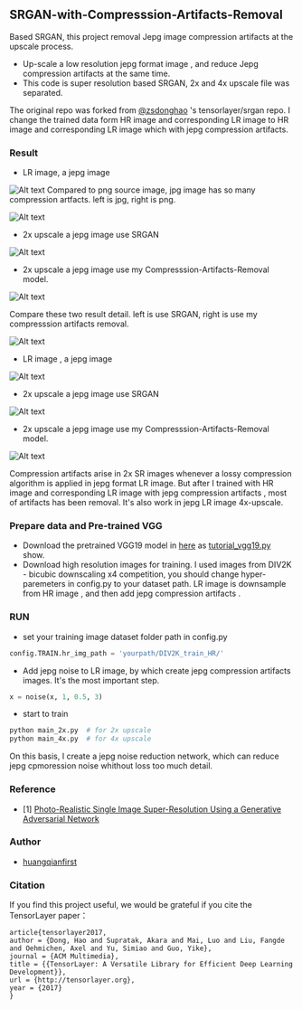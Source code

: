 ## SRGAN-with-Compresssion-Artifacts-Removal
Based SRGAN, this project removal Jepg image compression artifacts at the upscale process.
- Up-scale a low resolution jepg format image , and reduce Jepg compression artifacts at the same time.
- This code is super resolution based SRGAN, 2x and 4x upscale file was separated.

The original repo was forked from [@zsdonghao](https://github.com/tensorlayer/srgan) 's tensorlayer/srgan repo. I change the trained data form HR image and corresponding LR image to HR image and corresponding LR image which with jepg compression artifacts.

### Result
- LR image, a jepg image

![Alt text](./img/0_lr_384_510.jpg)
Compared  to png source image, jpg image has so many compression artfacts. left is jpg, right is png.

![Alt text](./img/compare_lr_chenbao.png)

- 2x upscale a jepg image use SRGAN

![Alt text](./img/0_lr_384_510_2x_gen_noarm_768_1020.png)

- 2x upscale a jepg image use my Compresssion-Artifacts-Removal model.

![Alt text](./img/0_lr_384_510_2x_gen_pre_768_1020.png)

Compare  these two result detail. left is  use SRGAN, right is use my compresssion artifacts removal.

![Alt text](./img/compare_chenbao.png)

- LR image , a jepg image

![Alt text](./img/300x300.jpg)

- 2x upscale a jepg image use SRGAN

![Alt text](./img/300x300_2x_gen.png)
- 2x upscale a jepg image use my Compresssion-Artifacts-Removal model.

![Alt text](./img/300x300_2x_gen_pre_600_600.png)

Compression artifacts arise in 2x SR images whenever a lossy compression algorithm is applied in jepg format LR image. But after I trained with HR image and  corresponding  LR image with jepg compression artifacts , most of artifacts has been removal.
It's also work in jepg LR image 4x-upscale.

### Prepare data and Pre-trained VGG
- Download the pretrained VGG19 model in [here](https://mega.nz/#!xZ8glS6J!MAnE91ND_WyfZ_8mvkuSa2YcA7q-1ehfSm-Q1fxOvvs) as [tutorial_vgg19.py](https://github.com/zsdonghao/tensorlayer/blob/master/example/tutorial_vgg19.py) show.
- Download high resolution images for training.
  I used images from DIV2K - bicubic downscaling x4 competition, you should change hyper-paremeters in config.py to your dataset path. LR image is downsample from HR image , and then add jepg compression artifacts .
### RUN
- set your training image dataset folder path in config.py
```python
config.TRAIN.hr_img_path = 'yourpath/DIV2K_train_HR/'
```
- Add jepg noise to LR image, by which create jepg compression artifacts images. It's the most important step.
```python
x = noise(x, 1, 0.5, 3)
```
- start to train
```bash
python main_2x.py  # for 2x upscale
python main_4x.py  # for 4x upscale
```
On this basis, I create a jepg noise reduction network, which can reduce jepg cpmoression noise whithout loss too much detail.

### Reference
* [1] [Photo-Realistic Single Image Super-Resolution Using a Generative Adversarial Network](https://arxiv.org/abs/1609.04802)

### Author
- [huangqianfirst](https://github.com/huangqianfirst)

### Citation
If you find this project useful, we would be grateful if you cite the TensorLayer paper：
```
article{tensorlayer2017,
author = {Dong, Hao and Supratak, Akara and Mai, Luo and Liu, Fangde and Oehmichen, Axel and Yu, Simiao and Guo, Yike},
journal = {ACM Multimedia},
title = {{TensorLayer: A Versatile Library for Efficient Deep Learning Development}},
url = {http://tensorlayer.org},
year = {2017}
}
```

